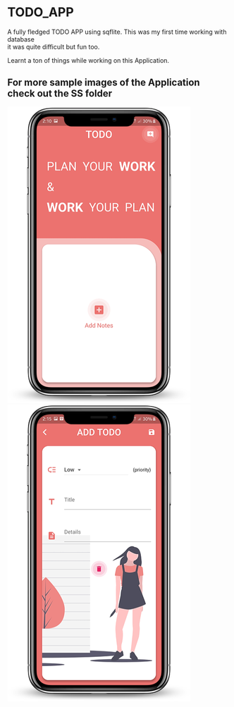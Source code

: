 # TODO_APP

  A fully fledged TODO APP using sqflite. This was my first time working with database  
  it was quite difficult but fun too.
   
  Learnt a ton of things while working on this Application.

  ## For more sample images of the Application check out the SS folder  
   
  
  
  
  ![addnote](https://github.com/Shashwat-Joshi/TODO_APP/blob/master/SS/addNote.png) ![add](https://github.com/Shashwat-Joshi/TODO_APP/blob/master/SS/add.png)
